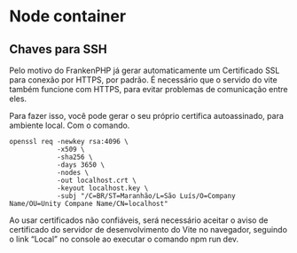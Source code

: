 # Node container

## Chaves para SSH

Pelo motivo do FrankenPHP já gerar automaticamente um Certificado SSL para conexão por HTTPS, por padrão.
É necessário que o servido do vite também funcione com HTTPS, para evitar problemas de comunicação entre eles.

Para fazer isso, você pode gerar o seu próprio certifica autoassinado, para ambiente local. Com o comando.

``` shell
openssl req -newkey rsa:4096 \
            -x509 \
            -sha256 \
            -days 3650 \
            -nodes \
            -out localhost.crt \
            -keyout localhost.key \
            -subj "/C=BR/ST=Maranhão/L=São Luís/O=Company Name/OU=Unity Compane Name/CN=localhost"
```

Ao usar certificados não confiáveis, será necessário aceitar o aviso de certificado do servidor de desenvolvimento do Vite no navegador, 
seguindo o link “Local” no console ao executar o comando npm run dev.